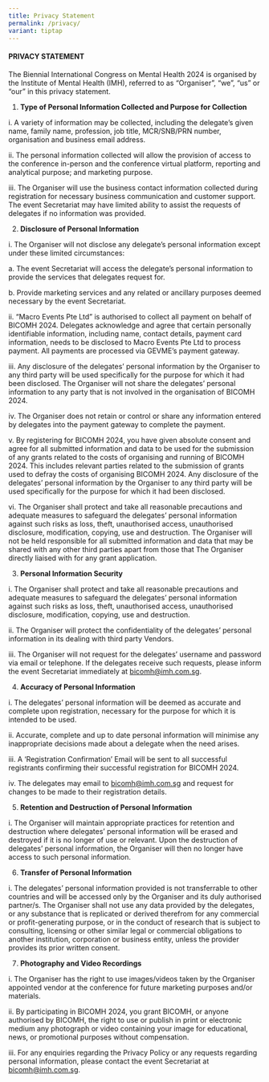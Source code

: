 ```yaml
---
title: Privacy Statement
permalink: /privacy/
variant: tiptap
---
```

<h4><strong>PRIVACY STATEMENT</strong></h4>
<p>The Biennial International Congress on Mental Health 2024 is organised
by the Institute of Mental Health (IMH), referred to as “Organiser”, “we”,
“us” or “our” in this privacy statement.</p>
<ol data-tight="true" class="tight">
<li>
<p><strong>Type of Personal Information Collected and Purpose for Collection</strong>
</p>
</li>
</ol>
<p>i. A variety of information may be collected, including the delegate’s
given name, family name, profession, job title, MCR/SNB/PRN number, organisation
and business email address.</p>
<p>ii. The personal information collected will allow the provision of access
to the conference in-person and the conference virtual platform, reporting
and analytical purpose; and marketing purpose.</p>
<p>iii. The Organiser will use the business contact information collected
during registration for necessary business communication and customer support.
The event Secretariat may have limited ability to assist the requests of
delegates if no information was provided.</p>
<ol start="2" data-tight="true" class="tight">
<li>
<p><strong>Disclosure of Personal Information</strong>
</p>
</li>
</ol>
<p>i. The Organiser will not disclose any delegate’s personal information
except under these limited circumstances:</p>
<p>a. The event Secretariat will access the delegate’s personal information
to provide the services that delegates request for.</p>
<p>b. Provide marketing services and any related or ancillary purposes deemed
necessary by the event Secretariat.</p>
<p>ii. “Macro Events Pte Ltd” is authorised to collect all payment on behalf
of BICOMH 2024. Delegates acknowledge and agree that certain personally
identifiable information, including name, contact details, payment card
information, needs to be disclosed to Macro Events Pte Ltd to process payment.
All payments are processed via GEVME’s payment gateway.</p>
<p>iii. Any disclosure of the delegates’ personal information by the Organiser
to any third party will be used specifically for the purpose for which
it had been disclosed. The Organiser will not share the delegates’ personal
information to any party that is not involved in the organisation of BICOMH
2024.</p>
<p>iv. The Organiser does not retain or control or share any information
entered by delegates into the payment gateway to complete the payment.</p>
<p>v. By registering for BICOMH 2024, you have given absolute consent and
agree for all submitted information and data to be used for the submission
of any grants related to the costs of organising and running of BICOMH
2024. This includes relevant parties related to the submission of grants
used to defray the costs of organising BICOMH 2024. Any disclosure of the
delegates’ personal information by the Organiser to any third party will
be used specifically for the purpose for which it had been disclosed.</p>
<p>vi. The Organiser shall protect and take all reasonable precautions and
adequate measures to safeguard the delegates’ personal information against
such risks as loss, theft, unauthorised access, unauthorised disclosure,
modification, copying, use and destruction. The Organiser will not be held
responsible for all submitted information and data that may be shared with
any other third parties apart from those that The Organiser directly liaised
with for any grant application.</p>
<ol start="3" data-tight="true" class="tight">
<li>
<p><strong>Personal Information Security</strong>
</p>
</li>
</ol>
<p>i. The Organiser shall protect and take all reasonable precautions and
adequate measures to safeguard the delegates’ personal information against
such risks as loss, theft, unauthorised access, unauthorised disclosure,
modification, copying, use and destruction.</p>
<p>ii. The Organiser will protect the confidentiality of the delegates’ personal
information in its dealing with third party Vendors.</p>
<p>iii. The Organiser will not request for the delegates’ username and password
via email or telephone. If the delegates receive such requests, please
inform the event Secretariat immediately at <a href="mailto:bicomh@imh.com.sg" rel="noopener noreferrer nofollow" target="_blank">bicomh@imh.com.sg</a>.</p>
<ol start="4" data-tight="true" class="tight">
<li>
<p><strong>Accuracy of Personal Information</strong>
</p>
</li>
</ol>
<p>i. The delegates’ personal information will be deemed as accurate and
complete upon registration, necessary for the purpose for which it is intended
to be used.</p>
<p>ii. Accurate, complete and up to date personal information will minimise
any inappropriate decisions made about a delegate when the need arises.</p>
<p>iii. A ‘Registration Confirmation’ Email will be sent to all successful
registrants confirming their successful registration for BICOMH 2024.</p>
<p>iv. The delegates may email to <a href="mailto:bicomh@imh.com.sg" rel="noopener noreferrer nofollow" target="_blank">bicomh@imh.com.sg</a> and request for changes
to be made to their registration details.</p>
<ol start="5" data-tight="true" class="tight">
<li>
<p><strong>Retention and Destruction of Personal Information</strong>
</p>
</li>
</ol>
<p>i. The Organiser will maintain appropriate practices for retention and
destruction where delegates’ personal information will be erased and destroyed
if it is no longer of use or relevant. Upon the destruction of delegates’
personal information, the Organiser will then no longer have access to
such personal information.</p>
<ol start="6" data-tight="true" class="tight">
<li>
<p><strong>Transfer of Personal Information</strong>
</p>
</li>
</ol>
<p>i. The delegates’ personal information provided is not transferrable to
other countries and will be accessed only by the Organiser and its duly
authorised partner/s. The Organiser shall not use any data provided by
the delegates, or any substance that is replicated or derived therefrom
for any commercial or profit-generating purpose, or in the conduct of research
that is subject to consulting, licensing or other similar legal or commercial
obligations to another institution, corporation or business entity, unless
the provider provides its prior written consent.</p>
<ol start="7" data-tight="true" class="tight">
<li>
<p><strong>Photography and Video Recordings</strong>
</p>
</li>
</ol>
<p>i. The Organiser has the right to use images/videos taken by the Organiser
appointed vendor at the conference for future marketing purposes and/or
materials.</p>
<p>ii. By participating in BICOMH 2024, you grant BICOMH, or anyone authorised
by BICOMH, the right to use or publish in print or electronic medium any
photograph or video containing your image for educational, news, or promotional
purposes without compensation.</p>
<p>iii. For any enquiries regarding the Privacy Policy or any requests regarding
personal information, please contact the event Secretariat at <a href="mailto:bicomh@imh.com.sg" rel="noopener noreferrer nofollow" target="_blank">bicomh@imh.com.sg</a>.</p>
<p></p>
<p></p>